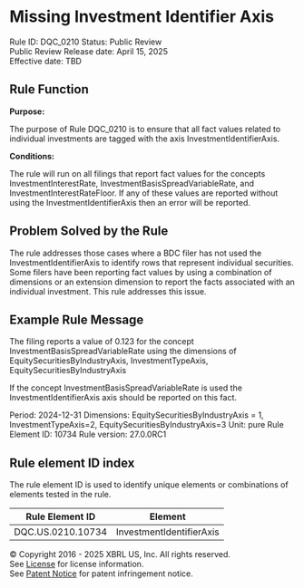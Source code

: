 # Missing Investment Identifier Axis
Rule ID: DQC_0210
Status: Public Review  
Public Review Release date: April 15, 2025  
Effective date: TBD

## Rule Function

**Purpose:**

The purpose of Rule DQC_0210 is to ensure that all fact values related to individual investments are tagged with the axis InvestmentIdentifierAxis.

**Conditions:**

The rule will run on all filings that report fact values for the concepts InvestmentInterestRate, InvestmentBasisSpreadVariableRate, and InvestmentInterestRateFloor. If any of these values are reported without using the InvestmentIdentifierAxis then an error will be reported.

## Problem Solved by the Rule

The rule addresses those cases where a BDC filer has not used the InvestmentIdentifierAxis to identify rows that represent individual securities. Some filers have been reporting fact values by using a combination of dimensions or an extension dimension to report the facts associated with an individual investment.  This rule addresses this issue.

## Example Rule Message

The filing reports a value of 0.123 for the concept InvestmentBasisSpreadVariableRate using the dimensions of EquitySecuritiesByIndustryAxis, InvestmentTypeAxis, EquitySecuritiesByIndustryAxis

If the concept InvestmentBasisSpreadVariableRate is used the InvestmentIdentifierAxis axis should be reported on this fact.

Period: 2024-12-31
Dimensions: EquitySecuritiesByIndustryAxis = 1, InvestmentTypeAxis=2, EquitySecuritiesByIndustryAxis=3
Unit: pure
Rule Element ID: 10734
Rule version: 27.0.0RC1


## Rule element ID index  
The rule element ID is used to identify unique elements or combinations of elements tested in the rule.

|Rule Element ID|Element|
|--- |--- |
| DQC.US.0210.10734 |InvestmentIdentifierAxis|


© Copyright 2016 - 2025 XBRL US, Inc. All rights reserved.   
See [License](https://xbrl.us/dqc-license) for license information.  
See [Patent Notice](https://xbrl.us/dqc-patent) for patent infringement notice. 
